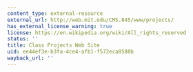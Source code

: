 ```yaml
---
content_type: external-resource
external_url: http://web.mit.edu/CMS.845/www/projects/
has_external_license_warning: true
license: https://en.wikipedia.org/wiki/All_rights_reserved
status: ''
title: Class Projects Web Site
uid: ee44ef3e-b3fa-4ce4-afb1-f572eca8580b
wayback_url: ''
---
```

